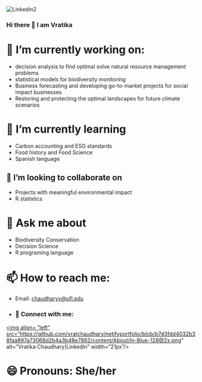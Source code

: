 
![Linkedin2](https://user-images.githubusercontent.com/32778613/140745763-32e38bf1-7f2a-467b-bb05-d4d08beff198.png)
### Hi there 👋 I am Vratika 


# 🔭 I’m currently working on:
 - decision analysis to find optimal solve natural resource management problems
 - statistical models for biodiversity monitoring
 - Business forecasting and developing go-to-market projects for social impact businesses
 - Restoring and protecting the optimal landscapes for future climate scenarios
# 🌱 I’m currently learning 
- Carbon accounting and ESG standards
- Food history and Food Science 
- Spanish language
## 👯 I’m looking to collaborate on 
- Projects with meaningful environmental impact
- R statistics

# 💬 Ask me about 
- Biodiversity Conservation
- Decision Science
- R programing language 

# 📫 How to reach me: 
- Email: chaudharyv@ufl.edu
- ### 🤝 Connect with me:

<a href= "https://www.linkedin.com/in/vratika-chaudhary/"><img align= ”left” src=”https://github.com/vratchaudhary/netifyportfolio/blob/b7d3fdd4032b38faa897a73068d2b4a3b48e7862/content/About/In-Blue-128@2x.png" alt=”Vratika Chaudhary|LinkedIn” width=”21px”/></a>
</br>
# 😄 Pronouns: She/her


